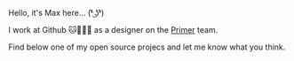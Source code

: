 Hello, it's Max here... (❛̃ ͜ʖ❛̃)

I work at Github 🐱👨‍🚀🐙 as a designer on the [Primer](https://github.com/primer) team.

Find below one of my open source projecs and let me know what you think.
